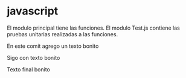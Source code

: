 # javascript
El modulo principal tiene las funciones.
El modulo  Test.js contiene las pruebas unitarias realizadas a las funciones.

En este comit agrego un texto bonito


Sigo con texto bonito

Texto final bonito
